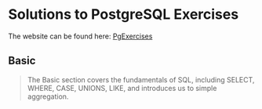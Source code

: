 # Solutions to PostgreSQL Exercises
The website can be found here: [PgExercises](https://pgexercises.com/)

## Basic 
> The Basic section covers the fundamentals of SQL, including SELECT, WHERE, CASE, UNIONS, LIKE, and introduces us to simple aggregation. 
